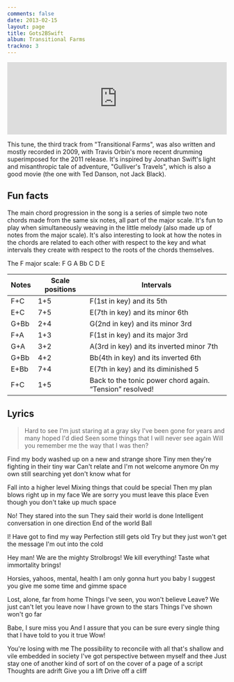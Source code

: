 ```yaml
---
comments: false
date: 2013-02-15
layout: page
title: Gots2BSwift
album: Transitional Farms
trackno: 3
---
```


<iframe width="100%" height="166" scrolling="no" frameborder="no" src="https://w.soundcloud.com/player/?url=https%3A//api.soundcloud.com/tracks/19052292&amp;color=ff5500&amp;auto_play=false&amp;hide_related=false&amp;show_comments=true&amp;show_user=true&amp;show_reposts=false"></iframe>

This tune, the third track from "Transitional Farms", was also written and
mostly recorded in 2009, with Travis Orbin's more recent drumming superimposed
for the 2011 release. It's inspired by Jonathan Swift's light and misanthropic
tale of adventure, "Gulliver's Travels", which is also a good movie (the one
with Ted Danson, not Jack Black).


## Fun facts

The main chord progression in the song is a series of simple two note chords
made from the same six notes, all part of the major scale. It's fun to play when
simultaneously weaving in the little melody (also made up of notes from the
major scale). It's also interesting to look at how the notes in the chords are
related to each other with respect to the key and what intervals they create
with respect to the roots of the chords themselves.

<p class="message">
The F major scale: F G A Bb C D E
</p>

| Notes | Scale positions | Intervals |
|-------|-----------------|-----------|
|  F+C  | 1+5             | F(1st in key) and its 5th |
| E+C | 7+5 | E(7th in key) and its minor 6th |
| G+Bb | 2+4 | G(2nd in key) and its minor 3rd |
| F+A | 1+3 | F(1st in key) and its major 3rd |
| G+A | 3+2  | A(3rd in key) and its inverted minor 7th |
| G+Bb | 4+2 | Bb(4th in key) and its inverted 6th |
| E+Bb | 7+4 | E(7th in key) and its diminished 5 |
| F+C | 1+5 | Back to the tonic power chord again. “Tension” resolved! |


## Lyrics

>Hard to see I'm just staring at a gray sky
I've been gone for years and many hoped I'd died
Seen some things that I will never see again
Will you remember me the way that I was then?
>
Find my body washed up on a new and strange shore
Tiny men they're fighting in their tiny war
Can't relate and I'm not welcome anymore
On my own still searching yet don't know what for
>
Fall into a higher level
Mixing things that could be special
Then my plan blows right up in my face
We are sorry you must leave this place
Even though you don't take up much space
>
No! They stared into the sun
They said their world is done
Intelligent conversation in one direction
End of the world
Ball
>
I! Have got to find my way
Perfection still gets old
Try but they just won't get the message
I'm out into the cold
>
Hey man! We are the mighty Strolbrogs!
We kill everything!
Taste what immortality brings!
>
Horsies, yahoos, mental, health
I am only gonna hurt you baby I suggest you give me some time and gimme space
>
Lost, alone, far from home
Things I've seen, you won't believe
Leave? We just can't let you leave now
I have grown to the stars
Things I've shown won't go far
>
Babe, I sure miss you
And I assure that you can be sure every single thing that I have told to you it true
Wow!
>
You're losing with me
The possibility to reconcile with all that's shallow and vile embedded in society
I've got perspective between myself and thee
Just stay one of another kind of sort of on the cover of a page of a script
Thoughts are adrift
Give you a lift
Drive off a cliff</blockquote>
